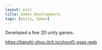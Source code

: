 ```yaml
---
layout: post
title: Games Developments
tags: [Unity, Games]
---
```


Developed a few 2D unity games.

https://tianshi-zhou.itch.io/zhout5-gsas-web